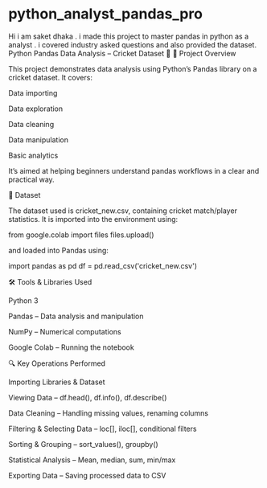 # python_analyst_pandas_pro
Hi i am saket dhaka . i made this project to master pandas in python as a analyst . i covered industry asked questions and also provided the dataset.
Python Pandas Data Analysis – Cricket Dataset 🏏
📌 Project Overview

This project demonstrates data analysis using Python’s Pandas library on a cricket dataset. It covers:

Data importing

Data exploration

Data cleaning

Data manipulation

Basic analytics

It’s aimed at helping beginners understand pandas workflows in a clear and practical way.

📂 Dataset

The dataset used is cricket_new.csv, containing cricket match/player statistics.
It is imported into the environment using:

from google.colab import files
files.upload()


and loaded into Pandas using:

import pandas as pd
df = pd.read_csv('cricket_new.csv')

🛠️ Tools & Libraries Used

Python 3

Pandas – Data analysis and manipulation

NumPy – Numerical computations

Google Colab – Running the notebook

🔍 Key Operations Performed

Importing Libraries & Dataset

Viewing Data – df.head(), df.info(), df.describe()

Data Cleaning – Handling missing values, renaming columns

Filtering & Selecting Data – loc[], iloc[], conditional filters

Sorting & Grouping – sort_values(), groupby()

Statistical Analysis – Mean, median, sum, min/max

Exporting Data – Saving processed data to CSV
